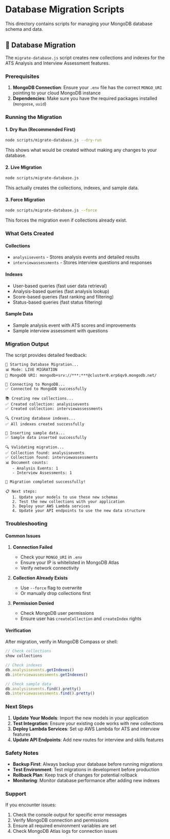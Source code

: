# Database Migration Scripts

This directory contains scripts for managing your MongoDB database schema and data.

## 🚀 Database Migration

The `migrate-database.js` script creates new collections and indexes for the ATS Analysis and Interview Assessment features.

### Prerequisites

1. **MongoDB Connection**: Ensure your `.env` file has the correct `MONGO_URI` pointing to your cloud MongoDB instance
2. **Dependencies**: Make sure you have the required packages installed (`mongoose`, `uuid`)

### Running the Migration

#### 1. **Dry Run (Recommended First)**
```bash
node scripts/migrate-database.js --dry-run
```
This shows what would be created without making any changes to your database.

#### 2. **Live Migration**
```bash
node scripts/migrate-database.js
```
This actually creates the collections, indexes, and sample data.

#### 3. **Force Migration**
```bash
node scripts/migrate-database.js --force
```
This forces the migration even if collections already exist.

### What Gets Created

#### Collections
- `analysisevents` - Stores analysis events and detailed results
- `interviewassessments` - Stores interview questions and responses

#### Indexes
- User-based queries (fast user data retrieval)
- Analysis-based queries (fast analysis lookup)
- Score-based queries (fast ranking and filtering)
- Status-based queries (fast status filtering)

#### Sample Data
- Sample analysis event with ATS scores and improvements
- Sample interview assessment with questions

### Migration Output

The script provides detailed feedback:
```
🚀 Starting Database Migration...
📊 Mode: LIVE MIGRATION
🔗 MongoDB URI: mongodb+srv://***:***@cluster0.erp6qv9.mongodb.net/

🔌 Connecting to MongoDB...
✅ Connected to MongoDB successfully

📚 Creating new collections...
✅ Created collection: analysisevents
✅ Created collection: interviewassessments

🔍 Creating database indexes...
✅ All indexes created successfully

📝 Inserting sample data...
✅ Sample data inserted successfully

🔍 Validating migration...
✅ Collection found: analysisevents
✅ Collection found: interviewassessments
📊 Document counts:
   - Analysis Events: 1
   - Interview Assessments: 1

🎉 Migration completed successfully!

📋 Next steps:
   1. Update your models to use these new schemas
   2. Test the new collections with your application
   3. Deploy your AWS Lambda services
   4. Update your API endpoints to use the new data structure
```

### Troubleshooting

#### Common Issues

1. **Connection Failed**
   - Check your `MONGO_URI` in `.env`
   - Ensure your IP is whitelisted in MongoDB Atlas
   - Verify network connectivity

2. **Collection Already Exists**
   - Use `--force` flag to overwrite
   - Or manually drop collections first

3. **Permission Denied**
   - Check MongoDB user permissions
   - Ensure user has `createCollection` and `createIndex` rights

#### Verification

After migration, verify in MongoDB Compass or shell:
```javascript
// Check collections
show collections

// Check indexes
db.analysisevents.getIndexes()
db.interviewassessments.getIndexes()

// Check sample data
db.analysisevents.find().pretty()
db.interviewassessments.find().pretty()
```

### Next Steps

1. **Update Your Models**: Import the new models in your application
2. **Test Integration**: Ensure your existing code works with new collections
3. **Deploy Lambda Services**: Set up AWS Lambda for ATS and interview features
4. **Update API Endpoints**: Add new routes for interview and skills features

### Safety Notes

- **Backup First**: Always backup your database before running migrations
- **Test Environment**: Test migrations in development before production
- **Rollback Plan**: Keep track of changes for potential rollback
- **Monitoring**: Monitor database performance after adding new indexes

### Support

If you encounter issues:
1. Check the console output for specific error messages
2. Verify MongoDB connection and permissions
3. Ensure all required environment variables are set
4. Check MongoDB Atlas logs for connection issues
